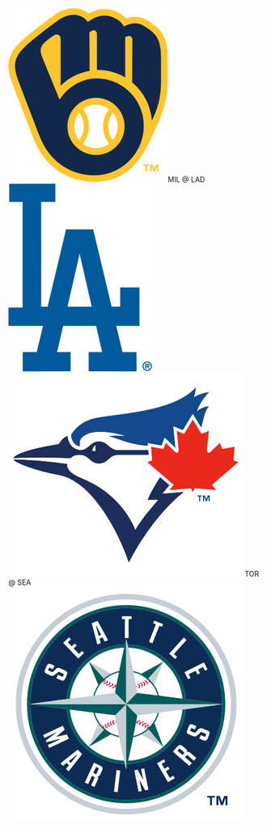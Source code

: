 <div class="matchup"><img src="/assets/images/mlb/MIL.svg" class="team-logo" /><span class="team-name">MIL</span><span class="at"> @ </span><span class="team-name bold">LAD</span><img src="/assets/images/mlb/LAD.svg" class="team-logo" /></div><div class="matchup"><img src="/assets/images/mlb/TOR.svg" class="team-logo" /><span class="team-name">TOR</span><span class="at"> @ </span><span class="team-name bold">SEA</span><img src="/assets/images/mlb/SEA.svg" class="team-logo" /></div>
